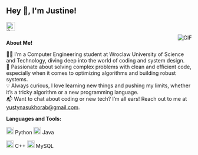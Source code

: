 <h2 title="hehehe"> Hey 👋, I'm Justine!</h2>

<a href="https://www.linkedin.com/in/yustynasukhorab/">
  <img align="left" alt="Sanskar's LinkedIn" width="24px" src="https://i.pinimg.com/1200x/91/da/1e/91da1e089b8889cf44ac93aa3695c2dc.jpg" />
</a>




<br />
<br />


 

  <img align="right" alt="GIF" src="https://media1.tenor.com/m/aPgTU-Z9j1MAAAAd/funny-dogs-cute.gif" />

**About Me!**

👩‍💻 I’m a Computer Engineering student at Wroclaw University of Science and Technology, diving deep into the world of coding and system design.  
🌟 Passionate about solving complex problems with clean and efficient code, especially when it comes to optimizing algorithms and building robust systems.  
💡 Always curious, I love learning new things and pushing my limits, whether it’s a tricky algorithm or a new programming language.  
📬 Want to chat about coding or new tech? I’m all ears! Reach out to me at [yustynasukhorab@gmail.com](mailto:yustynasukhorab@gmail.com).




**Languages and Tools:**  


<code><img height="20" src="https://i.pinimg.com/736x/95/22/51/9522517aa56af6127917f8ac8b07b2bc.jpg"></code> Python
<code><img height="20" src="https://i.pinimg.com/736x/95/22/51/9522517aa56af6127917f8ac8b07b2bc.jpg"></code> Java

<code><img height="20" src="https://i.pinimg.com/736x/95/22/51/9522517aa56af6127917f8ac8b07b2bc.jpg"></code> C++
<code><img height="20" src="https://i.pinimg.com/736x/95/22/51/9522517aa56af6127917f8ac8b07b2bc.jpg"></code> MySQL



